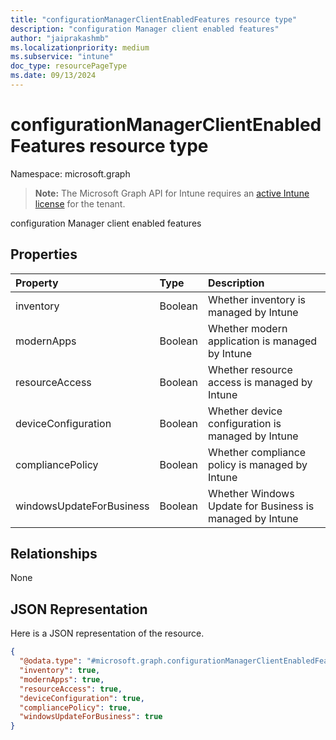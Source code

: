 ```yaml
---
title: "configurationManagerClientEnabledFeatures resource type"
description: "configuration Manager client enabled features"
author: "jaiprakashmb"
ms.localizationpriority: medium
ms.subservice: "intune"
doc_type: resourcePageType
ms.date: 09/13/2024
---
```


# configurationManagerClientEnabledFeatures resource type

Namespace: microsoft.graph

> **Note:** The Microsoft Graph API for Intune requires an [active Intune license](https://go.microsoft.com/fwlink/?linkid=839381) for the tenant.

configuration Manager client enabled features

## Properties
|Property|Type|Description|
|:---|:---|:---|
|inventory|Boolean|Whether inventory is managed by Intune|
|modernApps|Boolean|Whether modern application is managed by Intune|
|resourceAccess|Boolean|Whether resource access is managed by Intune|
|deviceConfiguration|Boolean|Whether device configuration is managed by Intune|
|compliancePolicy|Boolean|Whether compliance policy is managed by Intune|
|windowsUpdateForBusiness|Boolean|Whether Windows Update for Business is managed by Intune|

## Relationships
None

## JSON Representation
Here is a JSON representation of the resource.
<!-- {
  "blockType": "resource",
  "@odata.type": "microsoft.graph.configurationManagerClientEnabledFeatures"
}
-->
``` json
{
  "@odata.type": "#microsoft.graph.configurationManagerClientEnabledFeatures",
  "inventory": true,
  "modernApps": true,
  "resourceAccess": true,
  "deviceConfiguration": true,
  "compliancePolicy": true,
  "windowsUpdateForBusiness": true
}
```
